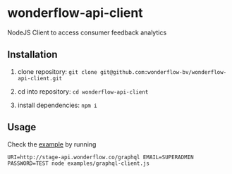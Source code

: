 # wonderflow-api-client

NodeJS Client to access consumer feedback analytics

## Installation

1. clone repository: `git clone git@github.com:wonderflow-bv/wonderflow-api-client.git`

2. cd into repository: `cd wonderflow-api-client`

3. install dependencies: `npm i`

## Usage

Check the [example](https://github.com/bitliner/wonderflow-api-client/blob/master/examples/graphql-client.js) by running

`URI=http://stage-api.wonderflow.co/graphql EMAIL=SUPERADMIN PASSWORD=TEST node examples/graphql-client.js`
